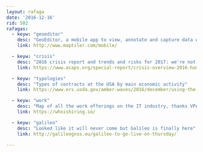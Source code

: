 ```yaml
---
layout: rafaga
date: '2016-12-16'
rid: 502
rafagas:
  - keyw: "geoeditor"
    desc: "GeoEditor, a mobile app to view, annotate and capture data with offline maps"
    link: http://www.maptiler.com/mobile/

  - keyw: "crisis"
    desc: "2016 crisis report and trends and risks for 2017: we're not improving"
    link: https://www.acaps.org/special-report/crisis-overview-2016-humanitarian-trends-and-risks-2017

  - keyw: "typologies"
    desc: "Types of contracts at the USA by main economic activity"
    link: https://www.ers.usda.gov/amber-waves/2016/december/using-the-ers-county-economic-types-to-explore-demographic-and-economic-trends-in-rural-areas/

  - keyw: "work"
    desc: "Map of all the work offerings on the IT industry, thanks VPA"
    link: https://whoishiring.io/

  - keyw: "galileo"
    desc: "Looked like it will never come but Galileo is finally here"
    link: http://galileognss.eu/galileo-to-go-live-on-thursday/

---
```








